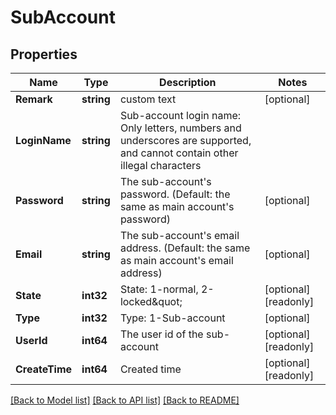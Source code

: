# SubAccount

## Properties

Name | Type | Description | Notes
------------ | ------------- | ------------- | -------------
**Remark** | **string** | custom text | [optional] 
**LoginName** | **string** | Sub-account login name: Only letters, numbers and underscores are supported, and cannot contain other illegal characters | 
**Password** | **string** | The sub-account&#39;s password. (Default: the same as main account&#39;s password) | [optional] 
**Email** | **string** | The sub-account&#39;s email address. (Default: the same as main account&#39;s email address) | [optional] 
**State** | **int32** | State: 1-normal, 2-locked\&quot; | [optional] [readonly] 
**Type** | **int32** | Type: 1-Sub-account | [optional] 
**UserId** | **int64** | The user id of the sub-account | [optional] [readonly] 
**CreateTime** | **int64** | Created time | [optional] [readonly] 

[[Back to Model list]](../README.md#documentation-for-models) [[Back to API list]](../README.md#documentation-for-api-endpoints) [[Back to README]](../README.md)


